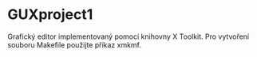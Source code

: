 # GUXproject1
Grafický editor implementovaný pomocí knihovny X Toolkit. Pro vytvoření souboru Makefile použijte příkaz xmkmf.

